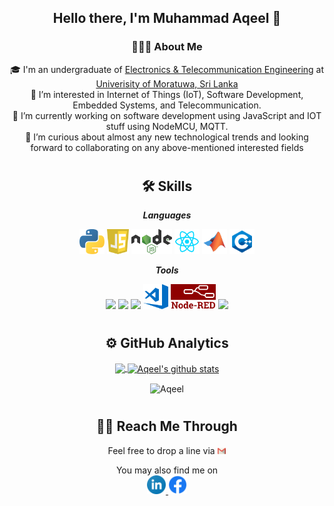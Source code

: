 <div align="center">

## Hello there, I'm Muhammad Aqeel 👋
### 👨🏻‍💻 About Me

🎓 I'm an undergraduate of [Electronics & Telecommunication Engineering](https://ent.uom.lk/) at [Univerisity of Moratuwa, Sri Lanka](https://uom.lk/)<br/>
👀 I’m interested in Internet of Things (IoT), Software Development, Embedded Systems, and Telecommunication.<br/>
🔭 I’m currently working on software development using JavaScript and IOT stuff using NodeMCU, MQTT.<br/>
💞️ I’m curious about almost any new technological trends and looking forward to collaborating on any above-mentioned interested fields<br/>
  
<!--
![](https://komarev.com/ghpvc/?username=AqeelMuhammad&color=blue&style=plastic)
[![](https://visitcount.itsvg.in/api?id=AqeelMuhammad&icon=0&color=0)](https://visitcount.itsvg.in)
-->

</div>
<div align="center">

#
## 🛠 Skills  
***Languages***
<p> 
<code><img height="40" src="https://github.com/AqeelMuhammad/AqeelMuhammad/blob/main/Logos/python.svg"></code>
<code><img height="40" src="https://github.com/AqeelMuhammad/AqeelMuhammad/blob/main/Logos/javascript.svg"></code>
<code><img height="40" src="https://github.com/AqeelMuhammad/AqeelMuhammad/blob/main/Logos/nodeJs.svg"></code>
<code><img height="40" src="https://github.com/AqeelMuhammad/AqeelMuhammad/blob/main/Logos/reactJS.svg"></code>
<code><img height="40" src="https://github.com/AqeelMuhammad/AqeelMuhammad/blob/main/Logos/matlab.svg"></code>
<code><img height="40" src="https://github.com/AqeelMuhammad/AqeelMuhammad/blob/main/Logos/cPlusPlus.svg"></code>
</p>

***Tools***
<p>
<code><img height="40" src="https://upload.wikimedia.org/wikipedia/commons/f/f3/Altium_Designer_logo.png"></code>
<code><img height="40" src="https://blog.digilentinc.com/wp-content/uploads/2015/01/184_multisim_app_icon_ill.png"></code>
<code><img height="40" src="https://banner2.cleanpng.com/20180328/ezw/kisspng-solidworks-computer-aided-design-3d-computer-graph-work-5abb8876c7bd12.1780632115222396068181.jpg"></code>
<code><img height="40" src="https://github.com/AqeelMuhammad/AqeelMuhammad/blob/main/Logos/visualStudioCode.svg"></code>
<code><img height="40" src="https://github.com/AqeelMuhammad/AqeelMuhammad/blob/main/Logos/NodeRedLogo.png"></code>
<code><img height="40" src="https://upload.wikimedia.org/wikipedia/commons/e/e0/Git-logo.svg"></code>
</p>
</div>
<div align="center">

#
## ⚙️ GitHub Analytics 
<a href="https://github.com/AqeelMuhammad">
  <img align="center" src="https://github-readme-stats-eight-theta.vercel.app/api/top-langs/?username=AqeelMuhammad&theme=light&layout=compact&langs_count=8" />
</a>
<a href="https://github.com/AqeelMuhammad">
 <img align="center" src="https://github-readme-stats-eight-theta.vercel.app/api?username=AqeelMuhammad&show_icons=true&theme=light&line_height=27&include_all_commits=true&count_private=true" alt="Aqeel's github stats"/>
</a>
<p><img align="center" src="https://github-readme-streak-stats.herokuapp.com/?user=AqeelMuhammad&" alt="Aqeel" /></p>
</div>
<div align="center">

#
## 🤝🏻 Reach Me Through

Feel free to drop a line via <a href="mailto:aqeeltm1998@gmail.com">
        <img height="10" src="https://github.com/AqeelMuhammad/AqeelMuhammad/blob/main/Logos/gmail.svg" />
</a> 
 
<p align="center">
You may also find me on <br/>
<a href="https://www.linkedin.com/in/aqeel-muhammad/">
        <img height="30" src="https://github.com/AqeelMuhammad/AqeelMuhammad/blob/main/Logos/linkedin.svg" />
</a> 
<a href="https://www.facebook.com/aqeel.thajudeenmohammed">
       <img height="30" src="https://github.com/AqeelMuhammad/AqeelMuhammad/blob/main/Logos/facebook.png" />
</a>  
</p>
</div>
<!---
AqeelMuhammad/AqeelMuhammad is a ✨ special ✨ repository because its `README.md` (this file) appears on your GitHub profile.
You can click the Preview link to take a look at your changes.
--->
